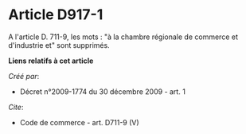 # Article D917-1

A l'article D. 711-9, les mots : "à la chambre régionale de commerce et d'industrie et" sont supprimés.

**Liens relatifs à cet article**

_Créé par_:

  - Décret n°2009-1774 du 30 décembre 2009 - art. 1

_Cite_:

  - Code de commerce - art. D711-9 (V)
